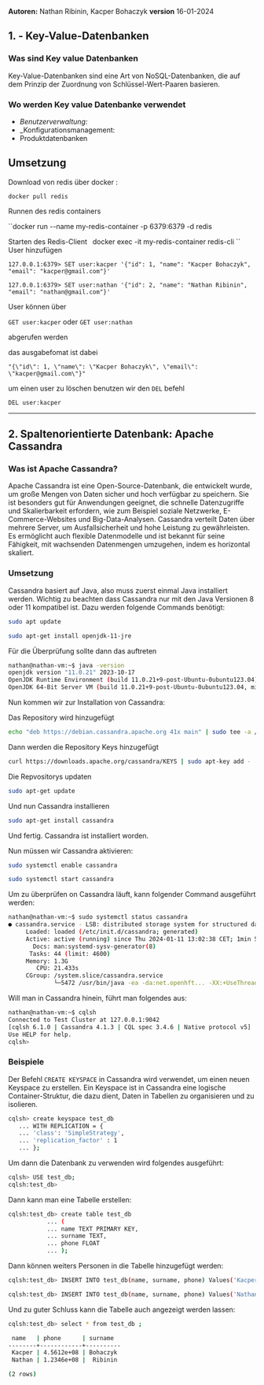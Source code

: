 **Autoren:** Nathan Ribinin, Kacper Bohaczyk
**version** 16-01-2024

## 1. - Key-Value-Datenbanken
### Was sind Key value Datenbanken
Key-Value-Datenbanken sind eine Art von NoSQL-Datenbanken, die auf dem Prinzip der Zuordnung von Schlüssel-Wert-Paaren basieren.

### Wo werden Key value Datenbanke verwendet
- _Benutzerverwaltung:_ 
- _Konfigurationsmanagement:
- Produktdatenbanken
## Umsetzung

Download von redis über docker :

``docker pull redis``

Runnen des redis containers

``docker run --name my-redis-container -p 6379:6379 -d redis


Starten des Redis-Client
``
``docker exec -it my-redis-container redis-cli
``
User hinzufügen 
````
127.0.0.1:6379> SET user:kacper '{"id": 1, "name": "Kacper Bohaczyk", "email": "kacper@gmail.com"}'

127.0.0.1:6379> SET user:nathan '{"id": 2, "name": "Nathan Ribinin", "email": "nathan@gmail.com"}'

````

User können über 

``GET user:kacper``
oder 
``GET user:nathan``

abgerufen werden 

das ausgabefomat ist dabei 
```
"{\"id\": 1, \"name\": \"Kacper Bohaczyk\", \"email\": \"kacper@gmail.com\"}"
```


um einen user zu löschen benutzen wir den ``DEL`` befehl 

``DEL user:kacper``

---------------

## 2. Spaltenorientierte Datenbank: Apache Cassandra

### Was ist Apache Cassandra?

Apache Cassandra ist eine Open-Source-Datenbank, die entwickelt wurde, um große Mengen von Daten sicher und hoch verfügbar zu speichern. Sie ist besonders gut für Anwendungen geeignet, die schnelle Datenzugriffe und Skalierbarkeit erfordern, wie zum Beispiel soziale Netzwerke, E-Commerce-Websites und Big-Data-Analysen. Cassandra verteilt Daten über mehrere Server, um Ausfallsicherheit und hohe Leistung zu gewährleisten. Es ermöglicht auch flexible Datenmodelle und ist bekannt für seine Fähigkeit, mit wachsenden Datenmengen umzugehen, indem es horizontal skaliert.

### Umsetzung

Cassandra basiert auf Java, also muss zuerst einmal Java installiert werden. Wichtig zu beachten dass Cassandra nur mit den Java Versionen 8 oder 11 kompatibel ist. Dazu werden folgende Commands benötigt:

```bash
sudo apt update
```

```bash
sudo apt-get install openjdk-11-jre
```

Für die Überprüfung sollte dann das auftreten

```bash
nathan@nathan-vm:~$ java -version
openjdk version "11.0.21" 2023-10-17
OpenJDK Runtime Environment (build 11.0.21+9-post-Ubuntu-0ubuntu123.04)
OpenJDK 64-Bit Server VM (build 11.0.21+9-post-Ubuntu-0ubuntu123.04, mixed mode, sharing)
```

Nun kommen wir zur Installation von Cassandra:

Das Repository wird hinzugefügt

```bash
echo "deb https://debian.cassandra.apache.org 41x main" | sudo tee -a /etc/apt/sources.list.d/cassandra.sources.list
```

Dann werden die Repository Keys hinzugefügt

```bash
curl https://downloads.apache.org/cassandra/KEYS | sudo apt-key add -
```

Die Repvositorys updaten

```bash
sudo apt-get update
```

Und nun Cassandra installieren

```bash
sudo apt-get install cassandra
```

Und fertig. Cassandra ist installiert worden.

Nun müssen wir Cassandra aktivieren:

```bash
sudo systemctl enable cassandra
```

```bash
sudo systemctl start cassandra
```

Um zu überprüfen on Cassandra läuft, kann folgender Command ausgeführt werden:

```bash
nathan@nathan-vm:~$ sudo systemctl status cassandra
● cassandra.service - LSB: distributed storage system for structured data
     Loaded: loaded (/etc/init.d/cassandra; generated)
     Active: active (running) since Thu 2024-01-11 13:02:38 CET; 1min 51s ago
       Docs: man:systemd-sysv-generator(8)
      Tasks: 44 (limit: 4600)
     Memory: 1.3G
        CPU: 21.433s
     CGroup: /system.slice/cassandra.service
             └─5472 /usr/bin/java -ea -da:net.openhft... -XX:+UseThreadPriorities -XX:+HeapDumpOnOutO
```

Will man in Cassandra hinein, führt man folgendes aus:

```bash
nathan@nathan-vm:~$ cqlsh
Connected to Test Cluster at 127.0.0.1:9042
[cqlsh 6.1.0 | Cassandra 4.1.3 | CQL spec 3.4.6 | Native protocol v5]
Use HELP for help.
cqlsh>
```



### Beispiele

Der Befehl `CREATE KEYSPACE` in Cassandra wird verwendet, um einen neuen Keyspace zu erstellen. Ein Keyspace ist in Cassandra eine logische Container-Struktur, die dazu dient, Daten in Tabellen zu organisieren und zu isolieren.

```bash
cqlsh> create keyspace test_db
   ... WITH REPLICATION = {
   ... 'class': 'SimpleStrategy',
   ... 'replication_factor' : 1
   ... };
```

Um dann die Datenbank zu verwenden wird folgendes ausgeführt:

```bash
cqlsh> USE test_db;
cqlsh:test_db>
```

Dann kann man eine Tabelle erstellen:

```bash
cqlsh:test_db> create table test_db
           ... (
           ... name TEXT PRIMARY KEY,
           ... surname TEXT,
           ... phone FLOAT
           ... );
```

Dann können weiters Personen in die Tabelle hinzugefügt werden:

```bash
cqlsh:test_db> INSERT INTO test_db(name, surname, phone) Values('Kacper', 'Bohaczyk', 456123789);
```

```bash
cqlsh:test_db> INSERT INTO test_db(name, surname, phone) Values('Nathan', 'Ribinin', 123456789);
```

Und zu guter Schluss kann die Tabelle auch angezeigt werden lassen:

```bash
cqlsh:test_db> select * from test_db ;

 name   | phone      | surname
--------+------------+----------
 Kacper | 4.5612e+08 | Bohaczyk
 Nathan | 1.2346e+08 |  Ribinin

(2 rows)
```

